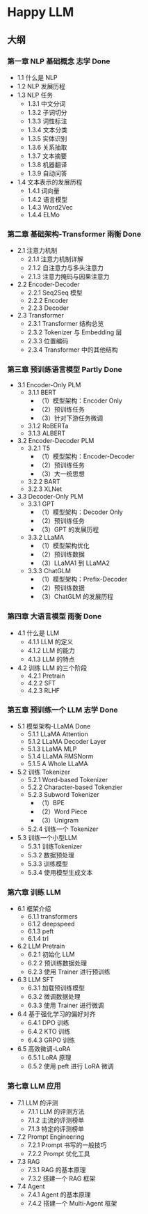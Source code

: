# Happy LLM

## 大纲

### 第一章 NLP 基础概念 志学 Done
  - 1.1 什么是 NLP
  - 1.2 NLP 发展历程
  - 1.3 NLP 任务
    - 1.3.1 中文分词
    - 1.3.2 子词切分
    - 1.3.3 词性标注
    - 1.3.4 文本分类
    - 1.3.5 实体识别
    - 1.3.6 关系抽取
    - 1.3.7 文本摘要
    - 1.3.8 机器翻译
    - 1.3.9 自动问答
  - 1.4 文本表示的发展历程
    - 1.4.1 词向量
    - 1.4.2 语言模型
    - 1.4.3 Word2Vec
    - 1.4.4 ELMo

### 第二章 基础架构-Transformer 雨衡 Done
  - 2.1 注意力机制 
    - 2.1.1 注意力机制详解
    - 2.1.2 自注意力与多头注意力
    - 2.1.3 注意力掩码与因果注意力
  - 2.2 Encoder-Decoder
    - 2.2.1 Seq2Seq 模型
    - 2.2.2 Encoder
    - 2.2.3 Decoder
  - 2.3 Transformer 
    - 2.3.1 Transformer 结构总览
    - 2.3.2 Tokenizer 与 Embedding 层
    - 2.3.3 位置编码
    - 2.3.4 Transformer 中的其他结构

### 第三章 预训练语言模型 Partly Done
  - 3.1 Encoder-Only PLM
    - 3.1.1 BERT
      - （1）模型架构：Encoder Only
      - （2）预训练任务
      - （3）针对下游任务微调
    - 3.1.2 RoBERTa
    - 3.1.3 ALBERT
  - 3.2 Encoder-Decoder PLM
    - 3.2.1 T5
      - （1）模型架构：Encoder-Decoder
      - （2）预训练任务
      - （3）大一统思想
    - 3.2.2 BART
    - 3.2.3 XLNet
  - 3.3 Decoder-Only PLM
    - 3.3.1 GPT
      - （1）模型架构：Decoder Only
      - （2）预训练任务
      - （3）GPT 的发展历程
    - 3.3.2 LLaMA
      - （1）模型架构优化
      - （2）预训练数据
      - （3）LLaMA1 到 LLaMA2
    - 3.3.3 ChatGLM
      - （1）模型架构：Prefix-Decoder
      - （2）预训练数据
      - （3）ChatGLM 的发展历程
     
### 第四章 大语言模型 雨衡 Done
  - 4.1 什么是 LLM 
    - 4.1.1 LLM 的定义
    - 4.1.2 LLM 的能力
    - 4.1.3 LLM 的特点
  - 4.2 训练 LLM 的三个阶段
    - 4.2.1 Pretrain
    - 4.2.2 SFT
    - 4.2.3 RLHF

### 第五章 预训练一个 LLM 志学 Done
  - 5.1 模型架构-LLaMA Done
    - 5.1.1 LLaMA Attention
    - 5.1.2 LLaMA Decoder Layer
    - 5.1.3 LLaMA MLP
    - 5.1.4 LLaMA RMSNorm
    - 5.1.5 A Whole LLaMA
  - 5.2 训练 Tokenizer
    - 5.2.1 Word-based Tokenizer
    - 5.2.2 Character-based Tokenzier
    - 5.2.3 Subword Tokenizer
      - （1）BPE
      - （2）Word Piece
      - （3）Unigram
    - 5.2.4 训练一个 Tokenizer
  - 5.3 训练一个小型LLM
    - 5.3.1 训练Tokenizer
    - 5.3.2 数据预处理
    - 5.3.3 训练模型
    - 5.3.4 使用模型生成文本

### 第六章 训练 LLM
  - 6.1 框架介绍
    - 6.1.1 transformers
    - 6.1.2 deepspeed
    - 6.1.3 peft
    - 6.1.4 trl
  - 6.2 LLM Pretrain
    - 6.2.1 初始化 LLM
    - 6.2.2 预训练数据处理
    - 6.2.3 使用 Trainer 进行预训练
  - 6.3 LLM SFT
    - 6.3.1 加载预训练模型
    - 6.3.2 微调数据处理
    - 6.3.3 使用 Trainer 进行微调
  - 6.4 基于强化学习的偏好对齐
    - 6.4.1 DPO 训练
    - 6.4.2 KTO 训练
    - 6.4.3 GRPO 训练
  - 6.5 高效微调-LoRA
    - 6.5.1 LoRA 原理
    - 6.5.2 使用 peft 进行 LoRA 微调

### 第七章 LLM 应用
  - 7.1 LLM 的评测
    - 7.1.1 LLM 的评测方法
    - 7.1.2 主流的评测榜单
    - 7.1.3 特定的评测榜单
  - 7.2 Prompt Engineering
    - 7.2.1 Prompt 书写的一般技巧
    - 7.2.2 Prompt 优化工具
  - 7.3 RAG
    - 7.3.1 RAG 的基本原理
    - 7.3.2 搭建一个 RAG 框架
  - 7.4 Agent
    - 7.4.1 Agent 的基本原理
    - 7.4.2 搭建一个 Multi-Agent 框架
